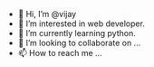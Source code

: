 - 👋 Hi, I’m @vijay
- 👀 I’m interested in web developer.
- 🌱 I’m currently learning python.
- 💞️ I’m looking to collaborate on ...
- 📫 How to reach me ...

<!---
vijaypm1006/vijay is a ✨ special ✨ repository because its `README.md` (this file) appears on your GitHub profile.
You can click the Preview link to take a look at your changes.
--->
